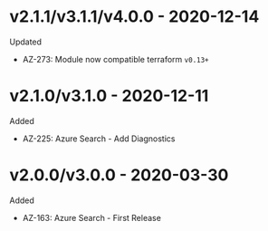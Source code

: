 # v2.1.1/v3.1.1/v4.0.0 - 2020-12-14

Updated
  * AZ-273: Module now compatible terraform `v0.13+`

# v2.1.0/v3.1.0 - 2020-12-11

Added
  * AZ-225: Azure Search - Add Diagnostics

# v2.0.0/v3.0.0 - 2020-03-30

Added
  * AZ-163: Azure Search - First Release
